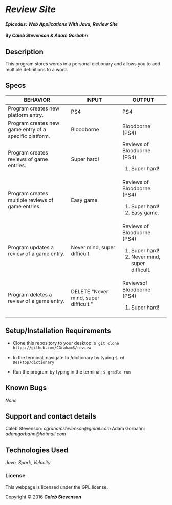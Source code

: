 # _Review Site_

#### _Epicodus: Web Applications With Java, Review Site_

#### By _**Caleb Stevenson &amp; Adam Gorbahn**_

## Description

This program stores words in a personal dictionary and allows you to add multiple definitions to a word.

## Specs

| BEHAVIOR                                               | INPUT                                 | OUTPUT                                                                                            |
|--------------------------------------------------------|---------------------------------------|---------------------------------------------------------------------------------------------------|
| Program creates new platform entry.                    | PS4                                   | PS4                                                                                               |
| Program creates new game entry of a specific platform. | Bloodborne                            | Bloodborne (PS4)                                                                                  |
| Program creates reviews of game entries.               | Super hard!                           | Reviews of Bloodborne (PS4) <ol> <li>Super hard!</li> </ol>                                       |
| Program creates multiple reviews of game entries.      | Easy game.                            |  Reviews of Bloodborne (PS4) <ol> <li>Super hard!</li> <li>Easy game.</li> </ol>                  |
| Program updates a review of a game entry.              | Never mind, super difficult.          | Reviews of Bloodborne (PS4) <ol> <li>Super hard!</li> <li>Never mind, super difficult.</li> </ol> |
| Program deletes a review of a game entry.              | DELETE "Never mind, super difficult." | Reviewsof Bloodborne (PS4) <ol>  <li>Super hard!</li> </ol>                                       |

## Setup/Installation Requirements

* Clone this repository to your desktop: `$ git clone https://github.com/CGrahamS/review`

* In the terminal, navigate to /dictionary by typing `$ cd Desktop/dictionary`

* Run the program by typing in the terminal: `$ gradle run`

## Known Bugs

_None_

## Support and contact details

Caleb Stevenson: _cgrahamstevenson@gmail.com_
Adam Gorbahn: _adamgorbahn@hotmail.com_

## Technologies Used

_Java,
Spark,
Velocity_

### License

This webpage is licensed under the GPL license.

Copyright &copy; 2016 **_Caleb Stevenson_**
